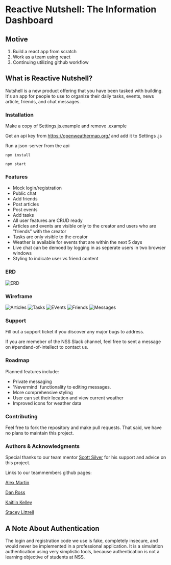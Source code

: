 # Reactive Nutshell: The Information Dashboard

## Motive

1. Build a react app from scratch
1. Work as a team using react
1. Continuing utilizing github workflow

## What is Reactive Nutshell?

Nutshell is a new product offering that you have been tasked with building. It's an app for people to use to organize their daily tasks, events, news article, friends, and chat messages.


### Installation

Make a copy of Settings.js.example and remove .example 

Get an api key from https://openweathermap.org/ and add it to Settings .js 

Run a json-server from the api 
```
npm install

npm start 
```

### Features
- Mock login/registration 
- Public chat
- Add friends
- Post articles
- Post events
- Add tasks
- All user features are CRUD ready
- Articles and events are visible only to the creator and users who are "friends" with the creator
- Tasks are only visible to the creator
- Weather is available for events that are within the next 5 days
- Live chat can be demoed by logging in as seperate users in two browser windows
- Styling to indicate user vs friend content

### ERD
![ERD](./images/ERD.png)
### Wireframe
![Articles](./images/nutshell1.png)
![Tasks](./images/nutshell2.png)
![EVents](./images/nutshell3.png)
![Friends](./images/nutshell4.png)
![Messages](./images/nutshell5.png)
### Support
Fill out a support ticket if you discover any major bugs to address. 

If you are memeber of the NSS Slack channel, feel free to sent a message on #pendand-of-intellect to contact us.

### Roadmap
Planned features include: 

- Private messaging
- 'Nevermind' functionality to editing messages. 
- More comprehensive styling
- User can set their location and view current weather
- Improved icons for weather data

### Contributing
Feel free to fork the repository and make pull requests. That said, we have no plans to maintain this project. 

### Authors & Acknowledgments
Special thanks to our team mentor [Scott Silver](https://github.com/Scott47) for his support and advice on this project. 

Links to our teammembers github pages: 

[Alex Martin](https://github.com/SubtleCo) 

[Dan Ross](https://github.com/Daniel-L-Ross) 

[Kaitlin Kelley](https://github.com/kjk1325) 

[Stacey Littrell](https://github.com/SLLittrell)

## A Note About Authentication

The login and registration code we use is fake, completely insecure, and would never be implemented in a professional application. It is a simulation authentication using very simplistic tools, because authentication is not a learning objective of students at NSS.

